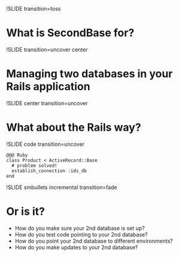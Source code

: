 !SLIDE transition=toss

# What is SecondBase for?


!SLIDE transition=uncover center

# Managing two databases in your Rails application


!SLIDE center transition=uncover

# What about the Rails way?


!SLIDE code transition=uncover

    @@@ Ruby
    class Product < ActiveRecord::Base
      # problem solved!
      establish_connection :ids_db
    end


!SLIDE smbullets incremental transition=fade

# Or is it?

  * How do you make sure your 2nd database is set up?  
  * How do you test code pointing to your 2nd database?
  * How do you point your 2nd database to different environments?
  * How do you make updates to your 2nd database?




